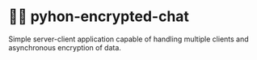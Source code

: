 # 🐍💬 pyhon-encrypted-chat
Simple server-client application capable of handling multiple clients and asynchronous encryption of data.
